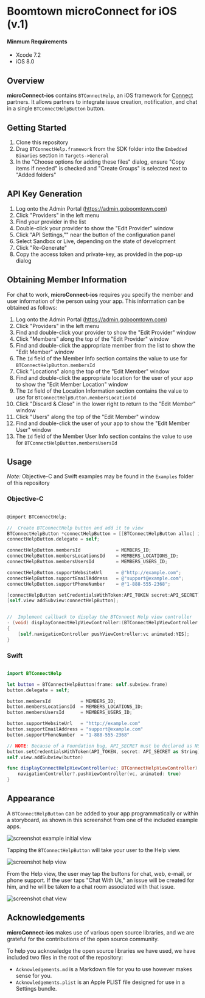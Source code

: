 # Boomtown microConnect for iOS (v.1)

#### Minmum Requirements
- Xcode 7.2
- iOS 8.0

## Overview
**microConnect-ios** contains `BTConnectHelp`, an iOS framework for [Connect][connectLink] partners. It allows partners to integrate issue creation, notification, and chat in a single `BTConnectHelpButton` button.

## Getting Started

1. Clone this repository
2. Drag `BTConnectHelp.framework` from the SDK folder into the `Embedded Binaries` section in `Targets->General`
3. In the "Choose options for adding these files" dialog, ensure "Copy items if needed" is checked and "Create Groups" is selected next to "Added folders"

## API Key Generation
1. Log onto the Admin Portal (https://admin.goboomtown.com)
1. Click "Providers" in the left menu
1. Find your provider in the list
1. Double-click your provider to show the "Edit Provider" window
1. Click "API Settings,"" near the button of the configuration panel
1. Select Sandbox or Live, depending on the state of development
1. Click "Re-Generate"
1. Copy the access token and private-key, as provided in the pop-up dialog

## Obtaining Member Information
For chat to work, **microConnect-ios** requires you specify the member and user information of the person using your app. This information can be obtained as follows:

1. Log onto the Admin Portal (https://admin.goboomtown.com)
1. Click "Providers" in the left menu
1. Find and double-click your provider to show the "Edit Provider" window
1. Click "Members" along the top of the "Edit Provider" window
1. Find and double-click the appropriate member from the list to show the "Edit Member" window
1. The `Id` field of the Member Info section contains the value to use for `BTConnectHelpButton.membersId`
1. Click "Locations" along the top of the "Edit Member" window
1. Find and double-click the appropriate location for the user of your app to show the "Edit Member Location" window
1. The `Id` field of the Location Information section contains the value to use for `BTConnectHelpButton.membersLocationId`
1. Click "Discard & Close" in the lower right to return to the "Edit Member" window
1. Click "Users" along the top of the "Edit Member" window
1. Find and double-click the user of your app to show the "Edit Member User" window
1. The `Id` field of the Member User Info section contains the value to use for `BTConnectHelpButton.membersUsersId`


## Usage

_Note:_ Objective-C and Swift examples may be found in the `Examples` folder of this repository

### Objective-C
```Objective-C

@import BTConnectHelp;

//	Create BTConnectHelp button and add it to view
BTConnectHelpButton *connectHelpButton = [[BTConnectHelpButton alloc] initWithFrame:self.subview.frame];
connectHelpButton.delegate = self;

connectHelpButton.membersId             = MEMBERS_ID;
connectHelpButton.membersLocationsId    = MEMBERS_LOCATIONS_ID;
connectHelpButton.membersUsersId        = MEMBERS_USERS_ID;

connectHelpButton.supportWebsiteUrl 	= @"http://example.com";
connectHelpButton.supportEmailAddress   = @"support@example.com";
connectHelpButton.supportPhoneNumber 	= @"1-888-555-2368";

[connectHelpButton setCredentialsWithToken:API_TOKEN secret:API_SECRET];
[self.view addSubview:connectHelpButton];


//	Implement callback to display the BTConnect Help view controller
- (void) displayConnectHelpViewController:(BTConnectHelpViewController *)vc
{
	[self.navigationController pushViewController:vc animated:YES];
}

```

### Swift
```Swift

import BTConnectHelp

let button = BTConnectHelpButton(frame: self.subview.frame)
button.delegate = self;

button.membersId           = MEMBERS_ID;
button.membersLocationsId  = MEMBERS_LOCATIONS_ID;
button.membersUsersId      = MEMBERS_USERS_ID;

button.supportWebsiteUrl   = "http://example.com"
button.supportEmailAddress = "support@example.com"
button.supportPhoneNumber  = "1-888-555-2368"

// NOTE: Because of a Foundation bug, API_SECRET must be declared as NSString and cast to String
button.setCredentialsWithToken(API_TOKEN, secret: API_SECRET as String)
self.view.addSubview(button)

func displayConnectHelpViewController(vc: BTConnectHelpViewController) {
    navigationController?.pushViewController(vc, animated: true)
}

```

## Appearance

A `BTConnectHelpButton` can be added to your app programmatically or within a storyboard, as shown in this screenshot from one of the included example apps.

![screenshot example initial view][imgLinkInitialView]

Tapping the `BTConnectHelpButton` will take your user to the Help view.

![screenshot help view][imgLinkHelpView]

From the Help view, the user may tap the buttons for chat, web, e-mail, or phone support. If the user taps "Chat With Us," an issue will be created for him, and he will be taken to a chat room associated with that issue.

![screenshot chat view][imgLinkChatView]

## Acknowledgements

**microConnect-ios** makes use of various open source libraries, and we are grateful for the contributions of the open source community.

To help you acknowledge the open source libraries we have used, we have included two files in the root of the repository:

- `Acknowledgements.md` is a Markdown file for you to use however makes sense for you.
- `Acknowledgements.plist` is an Apple PLIST file designed for use in a Settings bundle.

[connectLink]:http://www.goboomtown.com/connect/
[imgLinkChatView]:https://raw.githubusercontent.com/goboomtown/microConnect-ios/master/Examples/Images/Connect%20Chat%20View.png
[imgLinkHelpView]:https://raw.githubusercontent.com/goboomtown/microConnect-ios/master/Examples/Images/Connect%20Help%20View.png
[imgLinkInitialView]:https://raw.githubusercontent.com/goboomtown/microConnect-ios/master/Examples/Images/Sample%20Initial%20View.png
